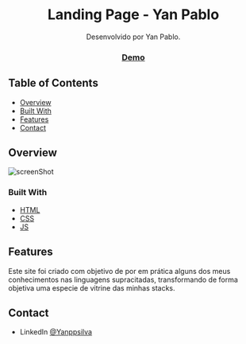 <!-- Please update value in the {}  -->

<!-- Figma link -->

<h1 align="center">Landing Page - Yan Pablo</h1>

<div align="center">
   Desenvolvido por Yan Pablo.
</div>

<div align="center">
  <h3>
    <a href="https://yanppsilva.github.io/LandingPage-Yan-Pablo/" target="_blank">
      Demo
    </a>
  </h3>
</div>

<!-- TABLE OF CONTENTS -->

## Table of Contents

- [Overview](#overview)
- [Built With](#built-with)
- [Features](#features)
- [Contact](#contact)

<!-- OVERVIEW -->

## Overview

![screenShot](#)

### Built With

<!-- This section should list any major frameworks that you built your project using. Here are a few examples.-->

- [HTML](https://developer.mozilla.org/pt-BR/docs/Web/HTML)
- [CSS](https://developer.mozilla.org/pt-BR/docs/Web/CSS)
- [JS](https://developer.mozilla.org/pt-BR/docs/Web/JavaScript)

## Features

<!-- List the features of your application or follow the template. Don't share the figma file here :) -->

Este site foi criado com objetivo de por em prática alguns dos meus conhecimentos nas linguagens supracitadas, transformando de forma objetiva uma especie de vitrine das minhas stacks.

## Contact

- LinkedIn [@Yanppsilva](https://www.linkedin.com/in/yanpablo/)
